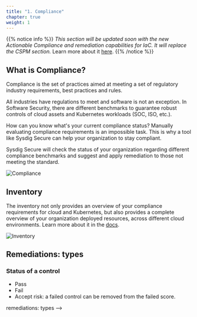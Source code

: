 ```yaml
---
title: "1. Compliance"
chapter: true
weight: 1
---
```


{{% notice info %}}
*This section will be updated soon with the new Actionable Compliance and remediation capabilities for IaC. It will replace the CSPM section.*
Learn more about it [here](https://sysdig.com/blog/security-infrastructure-as-code-sysdig/).
{{% /notice %}}


## What is Compliance?

Compliance is the set of practices aimed at meeting a set of regulatory industry requirements, best practices and rules.

All industries have regulations to meet and software is not an exception.
In Software Security, there are different benchmarks to guarantee robust controls
of cloud assets and Kubernetes workloads (SOC, ISO, etc.).

How can you know what's your current compliance status?
Manually evaluating compliance requirements is an impossible task.
This is why a tool like Sysdig Secure can help your organization to stay compliant.

Sysdig Secure will check the status of your organization regarding different compliance benchmarks
and suggest and apply remediation to those not meeting the standard.

![Compliance](/images/compliance1.png)


## Inventory

The inventory not only provides an overview of your compliance requirements for cloud and Kubernetes,
but also provides a complete overview of your organization deployed resources, across different cloud environments. 
Learn more about it in the [docs](https://docs.sysdig.com/en/docs/sysdig-secure/inventory/).

![Inventory](/images/inventory1.png)

## Remediations: types

### Status of a control

- Pass
- Fail
- Accept risk: a failed control can be removed from the failed score. 

remediations: types -->

